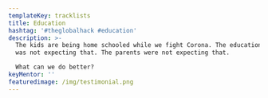 ```yaml
---
templateKey: tracklists
title: Education
hashtag: '#theglobalhack #education'
description: >-
  The kids are being home schooled while we fight Corona. The education system
  was not expecting that. The parents were not expecting that. 

  What can we do better? 
keyMentor: ''
featuredimage: /img/testimonial.png
---
```

